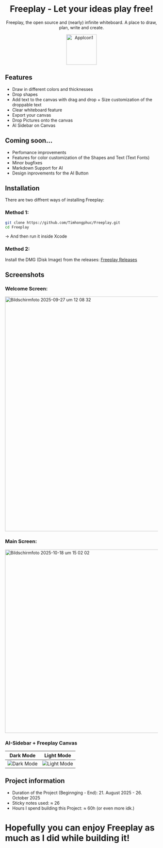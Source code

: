 <div align="center">

# Freeplay - Let your ideas play free!

Freeplay, the open source and (nearly) infinite whiteboard. A place to draw, plan, write and create.

<img width="100" height="100" alt="AppIcon1" src="https://github.com/user-attachments/assets/69bdbb1e-35d6-41a4-9d29-2e77dfdc02ad" /> 

</div>

## Features

- Draw in different colors and thicknesses
- Drop shapes
- Add text to the canvas with drag and drop + Size customization of the droppable text
- Clear whiteboard feature
- Export your canvas
- Drop Pictures onto the canvas
- AI Sidebar on Canvas

## Coming soon...

- Perfomance improvements
- Features for color customization of the Shapes and Text (Text Fonts)
- Minor bugfixes
- Markdown Support for AI
- Design inprovements for the AI Button

## Installation

There are two diffrent ways of installing Freeplay: 
### Method 1: 

```bash
git clone https://github.com/Timhongphuc/Freeplay.git
cd Freeplay
```
-> And then run it inside Xcode 

### Method 2: 

Install the DMG (Disk Image) from the releases: [Freeplay Releases](https://github.com/Timhongphuc/Freeplay/tags) 

## Screenshots

### Welcome Screen:
<img width="1228" height="773" alt="Bildschirmfoto 2025-09-27 um 12 08 32" src="https://github.com/user-attachments/assets/57141e8f-d568-4da8-853c-b2fdbb017e43" />

### Main Screen:
<img width="921" height="604" alt="Bildschirmfoto 2025-10-18 um 15 02 02" src="https://github.com/user-attachments/assets/c13d2252-ff33-4053-ae27-614ec79af5f8" />

### AI-Sidebar + Freeplay Canvas

| Dark Mode | Light Mode |
| --------- | ---------- |
| ![Dark Mode](https://github.com/user-attachments/assets/7f965e4d-4db1-4e92-89eb-3e1e5991ac51) | ![Light Mode](https://github.com/user-attachments/assets/ccdc5435-af46-4493-8338-5f5f97013627) |

## Project information

- Duration of the Project (Beginnging - End): 21. August 2025 - 26. October 2025
- Sticky notes used: ≈ 26
- Hours I spend building this Project: ≈ 60h (or even more idk.)

# Hopefully you can enjoy Freeplay as much as I did while building it!
